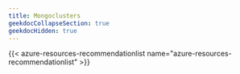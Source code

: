 ```yaml
---
title: Mongoclusters
geekdocCollapseSection: true
geekdocHidden: true
---
```


{{< azure-resources-recommendationlist name="azure-resources-recommendationlist" >}}
